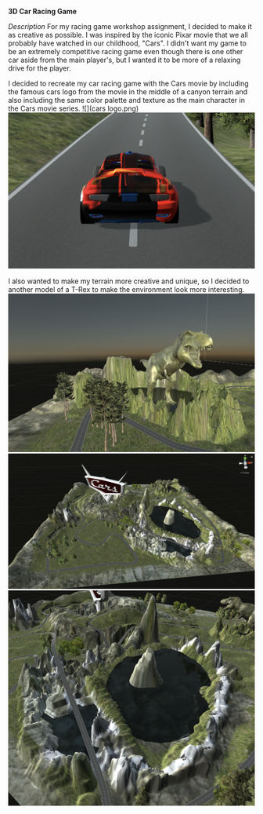 **3D Car Racing Game** 

*Description*
For my racing game workshop assignment, I decided to make it as creative as possible. I was inspired by the iconic Pixar movie that we all probably have watched in our childhood, "Cars". 
I didn't want my game to be an extremely competitive racing game even though there is one other car aside from the main player's, but I wanted it to be more of a relaxing drive for the player. 

I decided to recreate my car racing game with the Cars movie by including the famous cars logo from the movie in the middle of a canyon terrain and also including the same color palette and texture as the main character in the Cars movie series. 
![](cars logo.png)
![](car.png) 

I also wanted to make my terrain more creative and unique, so I decided to another model of a T-Rex to make the environment look more interesting. 
![](trex.png)
![](map.png) 
![](lake.png)
